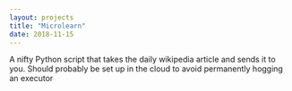 ```yaml
---
layout: projects
title: "Microlearn"
date: 2018-11-15
---
```


A nifty Python script that takes the daily wikipedia article and sends it to you. Should probably be set up in the cloud to avoid permanently hogging an executor
